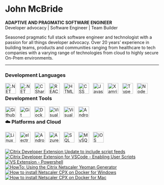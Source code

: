 # John McBride

**ADAPTIVE AND PRAGMATIC SOFTWARE ENGINEER**
<br>
Developer advocacy | Software Engineer | Team Builder


Seasoned pragmatic full stack software engineer and technologist with a passion for all things developer advocacy. Over 20 years’ experience in building teams, products and communities ranging from healthcare to tech companies with a varying range of technologies from cloud to highly secure On-Prem environments.

---

### Development Languages
<img align="left" width="35px" style="padding-right:10px" src="https://cdn.jsdelivr.net/gh/devicons/devicon/icons/dotnetcore/dotnetcore-original.svg" alt=".NET Core" />
<img align="left" width="35px" style="padding-right:10px" src="https://cdn.jsdelivr.net/gh/devicons/devicon/icons/dot-net/dot-net-original.svg" alt=".NET"/>  
<img align="left" width="35px" style="padding-right:10px" src="https://cdn.jsdelivr.net/gh/devicons/devicon/icons/csharp/csharp-original.svg" alt="CSharp"/>
<img align="left" width="35px" style="padding-right:10px" src="https://cdn.jsdelivr.net/gh/devicons/devicon/icons/react/react-original.svg" alt="REACT"/>
<img align="left" width="35px" style="padding-right:10px" src="https://cdn.jsdelivr.net/gh/devicons/devicon/icons/html5/html5-original-wordmark.svg" alt="HTML"/>
<img align="left" width="35px" style="padding-right:10px" src="https://cdn.jsdelivr.net/gh/devicons/devicon/icons/css3/css3-original.svg" alt="CSS"/>
<img align="left" width="35px" style="padding-right:10px" src="https://cdn.jsdelivr.net/gh/devicons/devicon/icons/javascript/javascript-original.svg" alt="Javascript"/>
<img align="left" width="35px" style="padding-right:10px" src="https://cdn.jsdelivr.net/gh/devicons/devicon/icons/xamarin/xamarin-original.svg" alt="Xamrin"/>  
<img align="left" width="35px" style="padding-right:10px" src="https://cdn.jsdelivr.net/gh/devicons/devicon/icons/typescript/typescript-original.svg" alt="Typescript"/>
<img align="left" width="35px" style="padding-right:10px" src="https://cdn.jsdelivr.net/gh/devicons/devicon/icons/nodejs/nodejs-original.svg" alt="Node JS"/>
<br>

### Development Tools
<img align="left" width="35px" style="padding-right:10px" src="https://cdn.jsdelivr.net/gh/devicons/devicon/icons/github/github-original-wordmark.svg" alt="Github"/>
<img align="left" width="35px" style="padding-right:10px" src="https://cdn.jsdelivr.net/gh/devicons/devicon/icons/git/git-original.svg" alt="Git source control"/>
<img align="left" width="35px" style="padding-right:10px" src="https://cdn.jsdelivr.net/gh/devicons/devicon/icons/docker/docker-original-wordmark.svg" alt="Docker"/>
<img align="left" width="35px" style="padding-right:10px" src="https://cdn.jsdelivr.net/gh/devicons/devicon/icons/visualstudio/visualstudio-plain.svg" alt="Visual Studio"/>
<img align="left" width="35px" style="padding-right:10px" src="https://cdn.jsdelivr.net/gh/devicons/devicon/icons/vscode/vscode-original-wordmark.svg" alt="Visual Studio Code"/>
<img align="left" width="35px" style="padding-right:10px" src="https://cdn.jsdelivr.net/gh/devicons/devicon/icons/androidstudio/androidstudio-original-wordmark.svg" alt="Android Studio"/>
<br>

### ☁️ Platforms and Cloud
<img align="left" width="35px" style="padding-right:10px" src="https://cdn.jsdelivr.net/gh/devicons/devicon/icons/linux/linux-original.svg" alt="Linux"/>
<img align="left" width="35px" style="padding-right:10px" src="https://cdn.jsdelivr.net/gh/devicons/devicon/icons/electron/electron-original.svg" alt="electron"/>
<img align="left" width="35px" style="padding-right:10px" src="https://cdn.jsdelivr.net/gh/devicons/devicon/icons/android/android-original-wordmark.svg" alt="Android"/>
<img align="left" width="35px" style="padding-right:10px" src="https://cdn.jsdelivr.net/gh/devicons/devicon/icons/azure/azure-original-wordmark.svg" alt="Azure"/>
<img align="left" width="35px" style="padding-right:10px" src="https://cdn.jsdelivr.net/gh/devicons/devicon/icons/microsoftsqlserver/microsoftsqlserver-plain-wordmark.svg" alt="SQL Server"/>
<img align="left" width="35px" style="padding-right:10px" src="https://cdn.jsdelivr.net/gh/devicons/devicon/icons/mysql/mysql-original.svg" alt="MySQL"/>
<img align="left" width="35px" style="padding-right:10px" src="https://cdn.jsdelivr.net/gh/devicons/devicon/icons/apple/apple-original.svg" alt="iOS"/>
<br>

#

<!-- BEGIN YOUTUBE-CARDS -->
[![Citrix Developer Extension Update to include script feeds](https://ytcards.demolab.com/?id=DZ4CcWIyT-Y&title=Citrix+Developer+Extension+Update+to+include+script+feeds&lang=en&timestamp=1529683376&background_color=%230d1117&title_color=%23ffffff&stats_color=%23dedede&width=250 "Citrix Developer Extension Update to include script feeds")](https://www.youtube.com/watch?v=DZ4CcWIyT-Y)
[![Citrix Developer Extension for VSCode - Enabling User Scripts](https://ytcards.demolab.com/?id=pdt1uFV-kpE&title=Citrix+Developer+Extension+for+VSCode+-+Enabling+User+Scripts&lang=en&timestamp=1528473450&background_color=%230d1117&title_color=%23ffffff&stats_color=%23dedede&width=250 "Citrix Developer Extension for VSCode - Enabling User Scripts")](https://www.youtube.com/watch?v=pdt1uFV-kpE)
[![VS Extension - Powershell](https://ytcards.demolab.com/?id=a-X6bk_hv_o&title=VS+Extension+-+Powershell&lang=en&timestamp=1485316151&background_color=%230d1117&title_color=%23ffffff&stats_color=%23dedede&width=250 "VS Extension - Powershell")](https://www.youtube.com/watch?v=a-X6bk_hv_o)
[![HowTo: Using the Citrix Netscaler Yeoman Generator](https://ytcards.demolab.com/?id=_36MIdkCfc8&title=HowTo%3A+Using+the+Citrix+Netscaler+Yeoman+Generator&lang=en&timestamp=1484185712&background_color=%230d1117&title_color=%23ffffff&stats_color=%23dedede&width=250 "HowTo: Using the Citrix Netscaler Yeoman Generator")](https://www.youtube.com/watch?v=_36MIdkCfc8)
[![How to install Netscaler CPX on Docker for Windows](https://ytcards.demolab.com/?id=nq77i4h1VAo&title=How+to+install+Netscaler+CPX+on+Docker+for+Windows&lang=en&timestamp=1483748461&background_color=%230d1117&title_color=%23ffffff&stats_color=%23dedede&width=250 "How to install Netscaler CPX on Docker for Windows")](https://www.youtube.com/watch?v=nq77i4h1VAo)
[![How to install Netscaler CPX on Docker for Mac](https://ytcards.demolab.com/?id=FPlCoUeF4VE&title=How+to+install+Netscaler+CPX+on+Docker+for+Mac&lang=en&timestamp=1483745773&background_color=%230d1117&title_color=%23ffffff&stats_color=%23dedede&width=250 "How to install Netscaler CPX on Docker for Mac")](https://www.youtube.com/watch?v=FPlCoUeF4VE)
<!-- END YOUTUBE-CARDS -->

